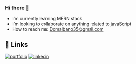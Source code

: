 ### Hi there 👋

-  I’m currently learning MERN stack
-  I’m looking to collaborate on anything related to javaScript
-  How to reach me: Domalbano35@gmail.com



## 🔗 Links
[![portfolio](https://img.shields.io/badge/my_portfolio-000?style=for-the-badge&logo=ko-fi&logoColor=white)](https://dev-dominick.github.io/portfolio-page/)
[![linkedin](https://img.shields.io/badge/linkedin-0A66C2?style=for-the-badge&logo=linkedin&logoColor=white)](https://www.linkedin.com/in/dominick-albano-/.)

